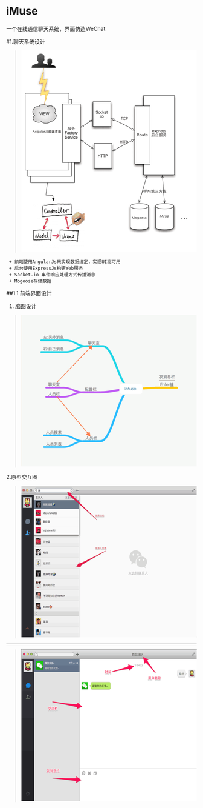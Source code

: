 iMuse
=====

一个在线通信聊天系统，界面仿造WeChat

#1.聊天系统设计			
> <img src="./doc/frame.png" alt="设计框图" />

```
 + 前端使用AngularJs来实现数据绑定，实现UI高可用
 + 后台使用ExpressJs构建Web服务
 + Socket.io 事件响应处理方式传播消息
 + Mogoose存储数据
```

##1.1 前端界面设计	
1. 脑图设计
> <img src="./doc/client-mind.png" width="600" height="400" alt="脑图" />

2.原型交互图 
> <img src="./doc/draft-1.png" width="600" height="400" alt="交互草图" />		
------------
> <img src="./doc/draft-2.png" width="600" height="400" alt="交互草图" />

